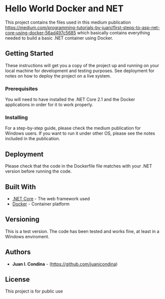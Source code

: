 # Hello World Docker and NET

This project contains the files used in this medium publication https://medium.com/programming-tutorials-by-juani/first-steps-to-asp-net-core-using-docker-56ad497c5685 which basically contains everything needed to build a basic .NET container using Docker.

## Getting Started

These instructions will get you a copy of the project up and running on your local machine for development and testing purposes. See deployment for notes on how to deploy the project on a live system.

### Prerequisites

You will need to have installed the .NET Core 2.1 and the Docker applications in order for it to work properly.

### Installing

For a step-by-step guide, please check the medium publication for Windows users. If you want to run it under other OS, please see the notes included in the publication.

## Deployment

Please check that the code in the Dockerfile file matches with your .NET version before running the code.

## Built With

* [.NET Core](https://dotnet.github.io/) - The web framework used
* [Docker](https://docker.com/get-docker/) - Container platform

## Versioning

This is a test version. The code has been tested and works fine, at least in a Windows enviroment.

## Authors

* **Juan I. Condina** - (https://github.com/juanicondina)

## License

This project is for public use